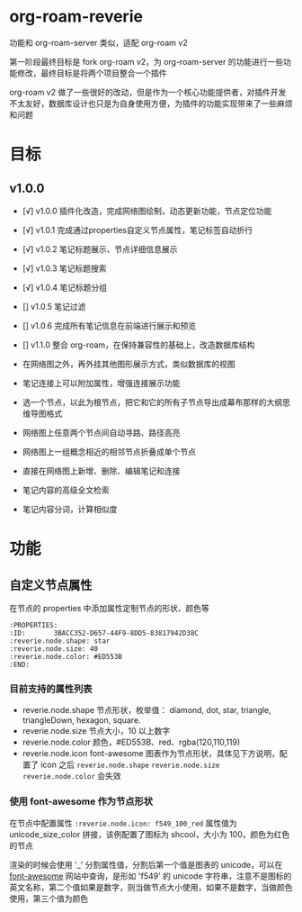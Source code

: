 # org-roam-reverie

功能和 org-roam-server 类似，适配 org-roam v2

第一阶段最终目标是 fork org-roam v2，为 org-roam-server 的功能进行一些功能修改，最终目标是将两个项目整合一个插件

org-roam v2 做了一些很好的改动，但是作为一个核心功能提供者，对插件开发不太友好，数据库设计也只是为自身使用方便，为插件的功能实现带来了一些麻烦和问题

# 目标
## v1.0.0

- [√] v1.0.0 插件化改造，完成网络图绘制，动态更新功能，节点定位功能
- [√] v1.0.1 完成通过properties自定义节点属性，笔记标签自动折行
- [√] v1.0.2 笔记标题展示、节点详细信息展示
- [√] v1.0.3 笔记标题搜索
- [√] v1.0.4 笔记标题分组
- [] v1.0.5 笔记过滤
- [] v1.0.6 完成所有笔记信息在前端进行展示和预览
- [] v1.1.0 整合 org-roam，在保持兼容性的基础上，改造数据库结构

- 在网络图之外，再外挂其他图形展示方式，类似数据库的视图
- 笔记连接上可以附加属性，增强连接展示功能
- 选一个节点，以此为根节点，把它和它的所有子节点导出成幕布那样的大纲思维导图格式
- 网络图上任意两个节点间自动寻路、路径高亮
- 网络图上一组概念相近的相邻节点折叠成单个节点
- 直接在网络图上新增、删除、编辑笔记和连接
- 笔记内容的高级全文检索
- 笔记内容分词，计算相似度

# 功能
## 自定义节点属性
在节点的 properties 中添加属性定制节点的形状、颜色等

```
:PROPERTIES:
:ID:       3BACC352-D657-44F9-8DD5-83817942D38C
:reverie.node.shape: star
:reverie.node.size: 40
:reverie.node.color: #ED553B
:END:
```

### 目前支持的属性列表

- reverie.node.shape 节点形状，枚举值： diamond, dot, star, triangle, triangleDown, hexagon, square.
- reverie.node.size 节点大小，10 以上数字
- reverie.node.color 颜色，#ED553B、red、rgba(120,110,119)
- reverie.node.icon font-awesome 图表作为节点形状，具体见下方说明，配置了 icon 之后 `reverie.node.shape` `reverie.node.size` `reverie.node.color` 会失效

### 使用 font-awesome 作为节点形状

在节点中配置属性 `:reverie.node.icon: f549_100_red` 属性值为 unicode\_size\_color 拼接，该例配置了图标为 shcool，大小为 100，颜色为红色的节点

渲染的时候会使用 '\_' 分割属性值，分割后第一个值是图表的 unicode，可以在[font-awesome](https://fontawesome.com/) 网站中查询，是形如 'f549' 的 unicode 字符串，注意不是图标的英文名称，第二个值如果是数字，则当做节点大小使用，如果不是数字，当做颜色使用，第三个值为颜色
